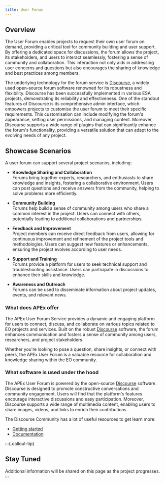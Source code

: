 ```yaml
---
title: User Forum
---
```


## Overview

The User Forum enables projects to request their own user forum on demand, providing a critical tool for community
building and user support. By offering a dedicated space for discussions, the forum allows the project, its
stakeholders, and users to interact seamlessly, fostering a sense of community and collaboration. This interaction not
only aids in addressing user concerns and questions but also encourages the sharing of knowledge and best practices
among members.

The underlying technology for the forum service is [Discourse](https://www.discourse.org/), a widely used open-source
forum software renowned for its robustness and flexibility. Discourse has been successfully implemented in various ESA
projects, demonstrating its reliability and effectiveness. One of the standout features of Discourse is its
comprehensive admin interface, which empowers projects to customise the user forum to meet their specific requirements.
This customisation can include modifying the forum's appearance, setting user permissions, and managing content.
Moreover, Discourse supports a wide range of plugins that can significantly enhance the forum's functionality, providing
a versatile solution that can adapt to the evolving needs of any project.

## Showcase Scenarios

A user forum can support several project scenarios, including:

* **Knowledge Sharing and Collaboration**\
  Forums bring together experts, researchers, and enthusiasts to share knowledge and insights, fostering a collaborative
  environment. Users can post questions and receive answers from the community, helping to solve problems more
  efficiently.

* **Community Building**\
  Forums help build a sense of community among users who share a common interest in the project. Users can connect with
  others, potentially leading to additional collaborations and partnerships.

* **Feedback and Improvement**\
  Project members can receive direct feedback from users, allowing for continuous improvement and refinement of the
  project tools and methodologies. Users can suggest new features or enhancements, ensuring the project evolves
  according to user needs.

* **Support and Training**\
  Forums provide a platform for users to seek technical support and troubleshooting assistance. Users can participate in
  discussions to enhance their skills and knowledge.

* **Awareness and Outreach**\
  Forums can be used to disseminate information about project updates, events, and relevant news.

### What does APEx offer

The APEx User Forum Service provides a dynamic and engaging platform for users to connect, discuss, and collaborate on
various topics related to EO projects and services. Built on the robust [Discourse](https://www.discourse.org/) software,
the forum enhances communication and fosters a sense of community among users, researchers, and project stakeholders.

Whether you're looking to pose a question, share insights, or connect with peers, the APEx User Forum is a valuable resource
for collaboration and knowledge sharing within the EO community.

### What software is used under the hood

The APEx User Forum is powered by the open-source [Discourse](https://www.discourse.org/) software. Discourse is designed
to promote constructive conversations and community engagement. Users will find that the platform's features encourage
interactive discussions and easy participation. Moreover, Discourse supports a wide range of multimedia content, enabling
users to share images, videos, and links to enrich their contributions.

The Discourse Community has a lot of useful resources to get learn more:

* [Getting started](https://blog.discourse.org/tag/getting-started/)
* [Documentation](https://meta.discourse.org/c/documentation/10)

:::{.callout-tip}

## Stay Tuned

Additional information will be shared on this page as the project progresses.
:::
